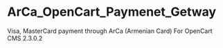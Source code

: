 # ArCa_OpenCart_Paymenet_Getway
Visa, MasterCard payment through ArCa (Armenian Card) For OpenCart CMS 2.3.0.2
